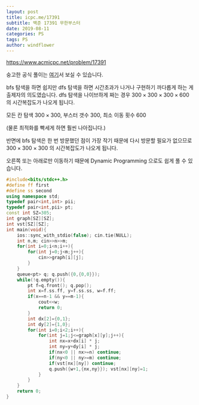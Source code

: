 ```yaml
---
layout: post
title: icpc.me/17391
subtitle: 백준 17391 무한부스터
date: 2019-08-11
categories: PS
tags: PS
author: windflower
---
```


<https://www.acmicpc.net/problem/17391>

숭고한 공식 풀이는 [여기](https://drive.google.com/file/d/1XwcQgX81fR_2ULyzXoY1DZ1Y9EsXyu-_/view)서 보실 수 있습니다.

bfs 탐색을 하면 쉽지만 dfs 탐색을 하면 시간초과가 나거나 구현하기 까다롭게 하는 게 출제자의 의도였습니다. dfs 탐색을 나이브하게 짜는 경우 $300\times300\times300\times600$ 의 시간복잡도가 나오게 됩니다.

모든 칸 탐색 $300\times300$, 부스터 갯수 $300$, 최소 이동 횟수 $600$

(물론 최적화를 빡세게 하면 훨씬 나아집니다.)

반면에 bfs 탐색은 한 번 방문했던 점이 가장 작기 때문에 다시 방문할 필요가 없으므로
 $300\times300\times300$ 의 시간복잡도가 나오게 됩니다.

오른쪽 또는 아래로만 이동하기 때문에 Dynamic Programming 으로도 쉽게 풀 수 있습니다.

```cpp
#include<bits/stdc++.h>
#define ff first
#define ss second
using namespace std;
typedef pair<int,int> pii;
typedef pair<int,pii> pt;
const int SZ=305;
int graph[SZ][SZ];
int vst[SZ][SZ];
int main(void){
	ios::sync_with_stdio(false); cin.tie(NULL);
	int n,m; cin>>n>>m;
	for(int i=0;i<n;i++){
		for(int j=0;j<m;j++){
			cin>>graph[i][j];
		}
	}
	queue<pt> q; q.push({0,{0,0}});
	while(!q.empty()){
		pt f=q.front(); q.pop();
		int x=f.ss.ff, y=f.ss.ss, w=f.ff;
		if(x==n-1 && y==m-1){
			cout<<w;
			return 0;
		}
		int dx[2]={0,1};
		int dy[2]={1,0};
		for(int i=0;i<2;i++){
			for(int j=1;j<=graph[x][y];j++){
				int nx=x+dx[i] * j;
				int ny=y+dy[i] * j;
				if(nx<0 || nx>=n) continue;
				if(ny<0 || ny>=m) continue;
				if(vst[nx][ny]) continue;
				q.push({w+1,{nx,ny}}); vst[nx][ny]=1;
			}
		}
	}
	return 0;
}
```
